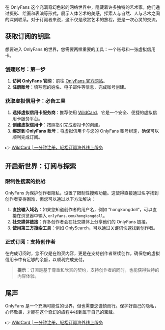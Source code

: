 在 OnlyFans 这个充满奇幻色彩的网络世界中，隐藏着许多独特的艺术家。他们通过摄影、绘画和表演等形式，展示人体艺术的美感，探索人与自然、人与艺术之间的深刻联系。对于订阅者来说，这不仅是欣赏艺术的旅程，更是一次心灵的交流。

## 获取订阅的钥匙

想要进入 OnlyFans 的世界，您需要两样重要的工具：一个账号和一张虚拟信用卡。

### 创建账号：第一步

1. **访问 OnlyFans 官网**：前往 [OnlyFans 官方网站](https://bit.ly/bewildcard)。
2. **注册账号**：填写您的姓名、电子邮件等信息，完成账号创建。

### 获取虚拟信用卡：必备工具

1. **选择虚拟信用卡服务商**：推荐使用 [WildCard](https://bit.ly/bewildcard)，它是一个安全、便捷的虚拟信用卡服务平台。
2. **创建虚拟信用卡**：按照指引完成虚拟卡的创建。
3. **绑定到 OnlyFans 账号**：将虚拟信用卡与您的 OnlyFans 账号绑定，确保可以顺利完成订阅。

👉 [WildCard | 一分钟注册，轻松订阅海外线上服务](https://bit.ly/bewildcard)

## 开启新世界：订阅与探索

### 限制性搜索的挑战

OnlyFans 为保护创作者隐私，设置了限制性搜索功能。这使得直接通过名字找到创作者变得困难，但您可以通过以下方法解决：

1. **直接输入域名**：如果您知道创作者的用户名，例如 “hongkongdoll”，可以直接在浏览器中输入 `onlyfans.com/hongkongdoll`。
2. **社交媒体链接**：许多创作者会在社交媒体上分享他们的 OnlyFans 链接。
3. **使用第三方搜索工具**：例如 OnlySearch，可以通过关键词快速找到创作者。

### 正式订阅：支持创作者

在完成订阅时，您不仅是在购买内容，更是在支持创作者继续创作。确保您的虚拟信用卡中有足够的余额，以顺利完成支付。

> **提示**：订阅是基于尊重和欣赏的契约，支持创作者的同时，也能获得独特的内容体验。

## 尾声

OnlyFans 是一个充满可能性的世界，但也需要您谨慎而行。保护好自己的隐私，心怀敬畏，才能在这个奇幻的旅程中找到属于自己的宝藏。

👉 [WildCard | 一分钟注册，轻松订阅海外线上服务](https://bit.ly/bewildcard)